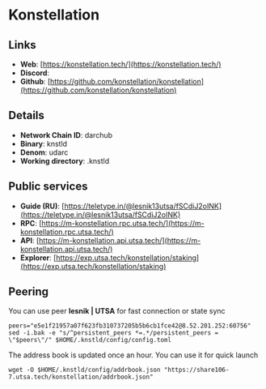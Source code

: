 # Konstellation

## Links

* **Web**: [https://konstellation.tech/](https://konstellation.tech/)
* **Discord**:&#x20;
* **Github**: [https://github.com/konstellation/konstellation](https://github.com/konstellation/konstellation)

## **Details**

* **Network Chain ID**: darchub
* **Binary**: knstld
* **Denom**: udarc
* **Working directory**: .knstld

## Public services

* **Guide (RU)**: [https://teletype.in/@lesnik13utsa/fSCdiJ2oINK](https://teletype.in/@lesnik13utsa/fSCdiJ2oINK)
* **RPC**: [https://m-konstellation.rpc.utsa.tech/](https://m-konstellation.rpc.utsa.tech/)
* **API**: [https://m-konstellation.api.utsa.tech/](https://m-konstellation.api.utsa.tech/)
* **Explorer**: [https://exp.utsa.tech/konstellation/staking](https://exp.utsa.tech/konstellation/staking)

## Peering

You can use peer **lesnik | UTSA** for fast connection or state sync

```shell
peers="e5e1f21957a07f623fb310737205b5b6cb1fce42@8.52.201.252:60756"
sed -i.bak -e "s/^persistent_peers *=.*/persistent_peers = \"$peers\"/" $HOME/.knstld/config/config.toml
```

The address book is updated once an hour. You can use it for quick launch

```shell
wget -O $HOME/.knstld/config/addrbook.json "https://share106-7.utsa.tech/konstellation/addrbook.json"
```

